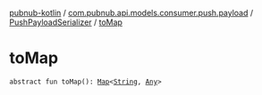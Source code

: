 [pubnub-kotlin](../../index.md) / [com.pubnub.api.models.consumer.push.payload](../index.md) / [PushPayloadSerializer](index.md) / [toMap](./to-map.md)

# toMap

`abstract fun toMap(): `[`Map`](https://kotlinlang.org/api/latest/jvm/stdlib/kotlin.collections/-map/index.html)`<`[`String`](https://kotlinlang.org/api/latest/jvm/stdlib/kotlin/-string/index.html)`, `[`Any`](https://kotlinlang.org/api/latest/jvm/stdlib/kotlin/-any/index.html)`>`